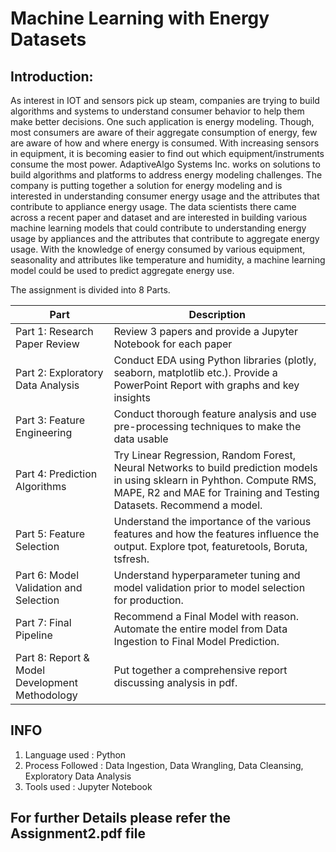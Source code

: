 # Machine Learning with Energy Datasets

## Introduction:
As interest in IOT and sensors pick up steam, companies are trying to build algorithms and systems to understand consumer behavior to help them make better decisions. One such application is energy modeling. Though, most consumers are aware of their aggregate consumption of energy, few are aware of how and where energy is consumed. With increasing sensors in equipment, it is becoming easier to find out which equipment/instruments consume the most power. AdaptiveAlgo Systems Inc. works on solutions to build algorithms and platforms to address energy modeling challenges. The company is putting together a solution for energy modeling and is interested in understanding consumer energy usage and the attributes that contribute to appliance energy usage. The data scientists there came across a recent paper and dataset and are interested in building various machine learning models that could contribute to understanding energy usage by appliances and the attributes that contribute to aggregate energy usage. With the knowledge of energy consumed by various equipment, seasonality and attributes like temperature and humidity, a machine learning model could be used to predict aggregate energy use.

The assignment is divided into 8 Parts.

| Part | Description |
|------|------|
|   Part 1: Research Paper Review  | Review 3 papers and provide a Jupyter Notebook for each paper|
|Part 2: Exploratory Data Analysis|Conduct EDA using Python libraries (plotly, seaborn, matplotlib etc.). Provide a PowerPoint Report with graphs and key insights|
|Part 3: Feature Engineering|Conduct thorough feature analysis and use pre-processing techniques to make the data usable|
|Part 4: Prediction Algorithms|Try Linear Regression, Random Forest, Neural Networks to build prediction models in using sklearn in Pyhthon. Compute RMS, MAPE, R2 and MAE for Training and Testing Datasets. Recommend a model.|
|Part 5: Feature Selection|Understand the importance of the various features and how the features influence the output. Explore tpot, featuretools, Boruta, tsfresh.|
|Part 6: Model Validation and Selection|Understand hyperparameter tuning and model validation prior to model selection for production.|
|Part 7: Final Pipeline|Recommend a Final Model with reason. Automate the entire model from Data Ingestion to Final Model Prediction.|
|Part 8: Report & Model Development Methodology|Put together a comprehensive report discussing analysis in pdf.|

## INFO

1) Language used : Python
2) Process Followed : Data Ingestion, Data Wrangling, Data Cleansing, Exploratory Data Analysis
3) Tools used : Jupyter Notebook

## For further Details please refer the Assignment2.pdf file

